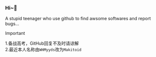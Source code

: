 ### Hi~👋
A stupid teenager who use github to find awsome softwares and report bugs...                         
>[!important]
>1.备战高考，GitHub回复不及时请谅解              
 2.最近本人名称由``WHMyyds``改为``Makitoid``
